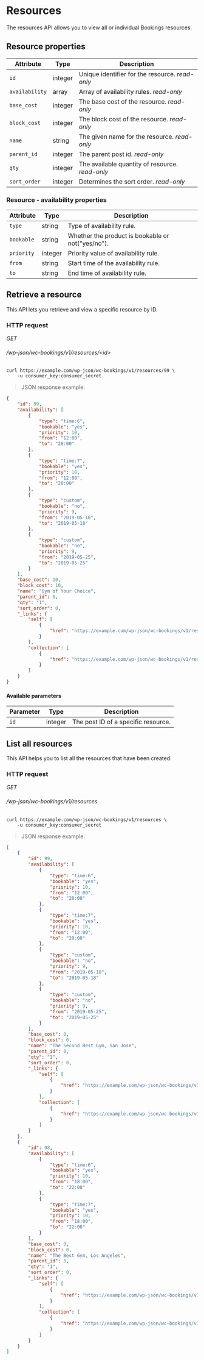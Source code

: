 # Resources #

The resources API allows you to view all or individual Bookings resources.

## Resource properties ##

| Attribute                     | Type      | Description                                                                                                                          |
| ----------------------------- | --------- | ------------------------------------------------------------------------------------------------------------------------------------ |
| `id`                          | integer   | Unique identifier for the resource. <i class="label label-info">read-only</i>                                                          |
| `availability`                | array     | Array of availability rules. <i class="label label-info">read-only<i>                                                           |
| `base_cost`                   | integer   | The base cost of the resource. <i class="label label-info">read-only</i>                                                          |
| `block_cost`                  | integer   | The block cost of the resource. <i class="label label-info">read-only</i>                                                          |
| `name`                        | string    | The given name for the resource. <i class="label label-info">read-only</i>                                                          |
| `parent_id`                   | integer   | The parent post id. <i class="label label-info">read-only</i>  |
| `qty`                         | integer   | The available quantity of resource. <i class="label label-info">read-only</i>  |
| `sort_order`                  | integer    | Determines the sort order. <i class="label label-info">read-only</i> |

### Resource - availability properties ###

| Attribute | Type    | Description                                        |
| --------- | ------- | -------------------------------------------------- |
| `type`    | string  | Type of availability rule.                         |
| `bookable`| string  | Whether the product is bookable or not("yes/no").  |
| `priority`| integer | Priority value of availability rule.               |
| `from`    | string  | Start time of the availability rule.               |
| `to`      | string  | End time of availability rule.                     |

## Retrieve a resource ##

This API lets you retrieve and view a specific resource by ID.

### HTTP request ###

<div class="api-endpoint">
	<div class="endpoint-data">
		<i class="label label-get">GET</i>
		<h6>/wp-json/wc-bookings/v1/resources/&lt;id&gt;</h6>
	</div>
</div>

```shell
curl https://example.com/wp-json/wc-bookings/v1/resources/99 \
	-u consumer_key:consumer_secret
```

> JSON response example:

```json
{
    "id": 99,
    "availability": [
        {
            "type": "time:6",
            "bookable": "yes",
            "priority": 10,
            "from": "12:00",
            "to": "20:00"
        },
        {
            "type": "time:7",
            "bookable": "yes",
            "priority": 10,
            "from": "12:00",
            "to": "20:00"
        },
        {
            "type": "custom",
            "bookable": "no",
            "priority": 9,
            "from": "2019-05-18",
            "to": "2019-05-18"
        },
        {
            "type": "custom",
            "bookable": "no",
            "priority": 9,
            "from": "2019-05-25",
            "to": "2019-05-25"
        }
    ],
    "base_cost": 10,
    "block_cost": 10,
    "name": "Gym of Your Choice",
    "parent_id": 0,
    "qty": "1",
    "sort_order": 0,
    "_links": {
        "self": [
            {
                "href": "https://example.com/wp-json/wc-bookings/v1/resources/99"
            }
        ],
        "collection": [
            {
                "href": "https://example.com/wp-json/wc-bookings/v1/resources"
            }
        ]
    }
}
```

#### Available parameters ####

| Parameter  | Type    | Description                                                                                                                  |
| ---------- | ------- | ---------------------------------------------------------------------------------------------------------------------------- |
| `id`  | integer  | The post ID of a specific resource. | 

## List all resources ##

This API helps you to list all the resources that have been created.

### HTTP request ###

<div class="api-endpoint">
	<div class="endpoint-data">
		<i class="label label-get">GET</i>
		<h6>/wp-json/wc-bookings/v1/resources</h6>
	</div>
</div>

```shell
curl https://example.com/wp-json/wc-bookings/v1/resources \
	-u consumer_key:consumer_secret
```

> JSON response example:

```json
[
    {
        "id": 99,
        "availability": [
            {
                "type": "time:6",
                "bookable": "yes",
                "priority": 10,
                "from": "12:00",
                "to": "20:00"
            },
            {
                "type": "time:7",
                "bookable": "yes",
                "priority": 10,
                "from": "12:00",
                "to": "20:00"
            },
            {
                "type": "custom",
                "bookable": "no",
                "priority": 9,
                "from": "2019-05-18",
                "to": "2019-05-18"
            },
            {
                "type": "custom",
                "bookable": "no",
                "priority": 9,
                "from": "2019-05-25",
                "to": "2019-05-25"
            }
        ],
        "base_cost": 0,
        "block_cost": 0,
        "name": "The Second Best Gym, San Jose",
        "parent_id": 0,
        "qty": "1",
        "sort_order": 0,
        "_links": {
            "self": [
                {
                    "href": "https://example.com/wp-json/wc-bookings/v1/resources/657"
                }
            ],
            "collection": [
                {
                    "href": "https://example.com/wp-json/wc-bookings/v1/resources"
                }
            ]
        }
    },
    {
        "id": 98,
        "availability": [
            {
                "type": "time:6",
                "bookable": "yes",
                "priority": 10,
                "from": "18:00",
                "to": "22:00"
            },
            {
                "type": "time:7",
                "bookable": "yes",
                "priority": 10,
                "from": "18:00",
                "to": "22:00"
            }
        ],
        "base_cost": 0,
        "block_cost": 0,
        "name": "The Best Gym, Los Angeles",
        "parent_id": 0,
        "qty": "1",
        "sort_order": 0,
        "_links": {
            "self": [
                {
                    "href": "https://example.com/wp-json/wc-bookings/v1/resources/656"
                }
            ],
            "collection": [
                {
                    "href": "https://example.com/wp-json/wc-bookings/v1/resources"
                }
            ]
        }
    }
]
```
